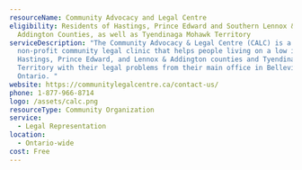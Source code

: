```yaml
---
resourceName: Community Advocacy and Legal Centre
eligibility: Residents of Hastings, Prince Edward and Southern Lennox &
  Addington Counties, as well as Tyendinaga Mohawk Territory
serviceDescription: "The Community Advocacy & Legal Centre (CALC) is a
  non-profit community legal clinic that helps people living on a low income in
  Hastings, Prince Edward, and Lennox & Addington counties and Tyendinaga Mohawk
  Territory with their legal problems from their main office in Belleville,
  Ontario. "
website: https://communitylegalcentre.ca/contact-us/ 
phone: 1-877-966-8714
logo: /assets/calc.png
resourceType: Community Organization
service:
  - Legal Representation
location:
  - Ontario-wide
cost: Free
---
```

